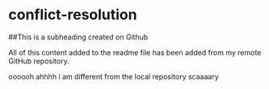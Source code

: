 # conflict-resolution

##This is a subheading created on Github

All of this content added to the readme file has been added from my remote GitHub repository.

oooooh ahhhh i am different from the local repository scaaaary
